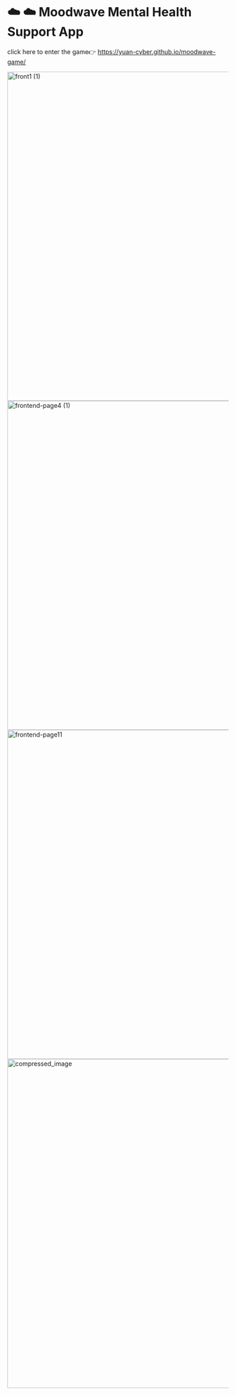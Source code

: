 # ☁️ ☁️ Moodwave Mental Health Support App

click here to enter the game👉 https://yuan-cyber.github.io/moodwave-game/

<img width="750" alt="front1 (1)" src="https://github.com/user-attachments/assets/176edebf-ffbc-441e-b42c-95744abd9601" />
<img width="750" alt="frontend-page4 (1)" src="https://github.com/user-attachments/assets/2703f4b5-8a91-4ef4-956c-f15ef5c95304" />

<img width="750" alt="frontend-page11" src="https://github.com/user-attachments/assets/dc5f33cd-c187-488d-acba-527b19471017" />


<img width="750" alt="compressed_image" src="https://github.com/user-attachments/assets/f2a78fdb-a23e-4b1d-bc5a-1aae821d5e95" />
